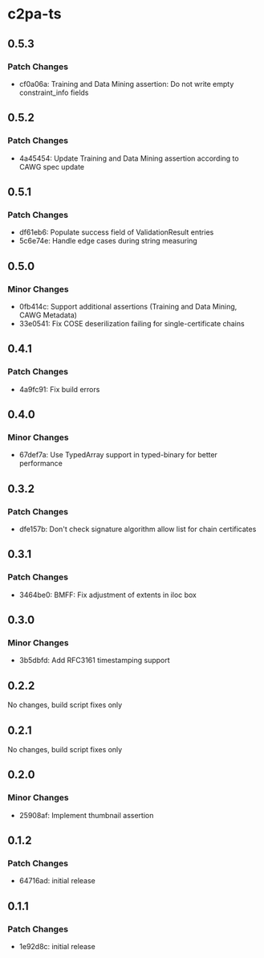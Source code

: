 # c2pa-ts

## 0.5.3

### Patch Changes

-   cf0a06a: Training and Data Mining assertion: Do not write empty constraint_info fields

## 0.5.2

### Patch Changes

-   4a45454: Update Training and Data Mining assertion according to CAWG spec update

## 0.5.1

### Patch Changes

-   df61eb6: Populate success field of ValidationResult entries
-   5c6e74e: Handle edge cases during string measuring

## 0.5.0

### Minor Changes

-   0fb414c: Support additional assertions (Training and Data Mining, CAWG Metadata)
-   33e0541: Fix COSE deserilization failing for single-certificate chains

## 0.4.1

### Patch Changes

-   4a9fc91: Fix build errors

## 0.4.0

### Minor Changes

-   67def7a: Use TypedArray support in typed-binary for better performance

## 0.3.2

### Patch Changes

-   dfe157b: Don't check signature algorithm allow list for chain certificates

## 0.3.1

### Patch Changes

-   3464be0: BMFF: Fix adjustment of extents in iloc box

## 0.3.0

### Minor Changes

-   3b5dbfd: Add RFC3161 timestamping support

## 0.2.2

No changes, build script fixes only

## 0.2.1

No changes, build script fixes only

## 0.2.0

### Minor Changes

-   25908af: Implement thumbnail assertion

## 0.1.2

### Patch Changes

-   64716ad: initial release

## 0.1.1

### Patch Changes

-   1e92d8c: initial release
